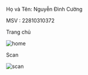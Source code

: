 Họ và Tên: Nguyễn Đình Cường


MSV : 22810310372



Trang chủ 

![home](https://github.com/user-attachments/assets/828ec79f-c852-4958-ac6f-c7412c25087e)

Scan

![scan](https://github.com/user-attachments/assets/c669dd25-e9c6-4dc3-b3ba-938945ef5f78)
